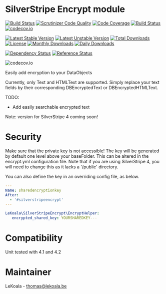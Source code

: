 SilverStripe Encrypt module
==================
[![Build Status](https://travis-ci.org/gordonbanderson/silverstripe-encrypt.svg?branch=upgradess4)](https://travis-ci.org/gordonbanderson/silverstripe-encrypt)
[![Scrutinizer Code Quality](https://scrutinizer-ci.com/g/gordonbanderson/silverstripe-encrypt/badges/quality-score.png?b=upgradess4)](https://scrutinizer-ci.com/g/gordonbanderson/silverstripe-encrypt/?branch=upgradess4)
[![Code Coverage](https://scrutinizer-ci.com/g/gordonbanderson/silverstripe-encrypt/badges/coverage.png?b=upgradess4)](https://scrutinizer-ci.com/g/gordonbanderson/silverstripe-encrypt/?branch=upgradess4)
[![Build Status](https://scrutinizer-ci.com/g/gordonbanderson/silverstripe-encrypt/badges/build.png?b=upgradess4)](https://scrutinizer-ci.com/g/gordonbanderson/silverstripe-encrypt/build-status/upgradess4)
[![codecov.io](https://codecov.io/github/gordonbanderson/silverstripe-encrypt/coverage.svg?branch=upgradess4)](https://codecov.io/github/gordonbanderson/silverstripe-encrypt?branch=upgradess4)

[![Latest Stable Version](https://poser.pugx.org/lekoala/silverstripe-encrypt/version)](https://packagist.org/packages/lekoala/silverstripe-encrypt)
[![Latest Unstable Version](https://poser.pugx.org/lekoala/silverstripe-encrypt/v/unstable)](//packagist.org/packages/lekoala/silverstripe-encrypt)
[![Total Downloads](https://poser.pugx.org/lekoala/silverstripe-encrypt/downloads)](https://packagist.org/packages/lekoala/silverstripe-encrypt)
[![License](https://poser.pugx.org/lekoala/silverstripe-encrypt/license)](https://packagist.org/packages/lekoala/silverstripe-encrypt)
[![Monthly Downloads](https://poser.pugx.org/lekoala/silverstripe-encrypt/d/monthly)](https://packagist.org/packages/lekoala/silverstripe-encrypt)
[![Daily Downloads](https://poser.pugx.org/lekoala/silverstripe-encrypt/d/daily)](https://packagist.org/packages/lekoala/silverstripe-encrypt)

[![Dependency Status](https://www.versioneye.com/php/lekoala:silverstripe-encrypt/badge.svg)](https://www.versioneye.com/php/lekoala:silverstripe-encrypt)
[![Reference Status](https://www.versioneye.com/php/lekoala:silverstripe-encrypt/reference_badge.svg?style=flat)](https://www.versioneye.com/php/lekoala:silverstripe-encrypt/references)

![codecov.io](https://codecov.io/github/gordonbanderson/silverstripe-encrypt/branch.svg?branch=upgradess4)


Easily add encryption to your DataObjects

Currently, only Text and HTMLText are supported. Simply replace your text fields by their
corresponding DBEncryptedText or DBEncryptedHTMLText.

TODO:
- Add easily searchable encrypted text

Note: version for SilverStripe 4 coming soon!

Security
==================

Make sure that the private key is not accessible! The key will be generated by default one level above your baseFolder. 
This can be altered in the encrypt.yml configuration file.  Note that if you are using SilverStripe 4, you will need
to change this as it lacks a '/public' directory.

You can also define the key in an overriding config file, as below.

```yml
---
Name: sharedencryptionkey
After:
  - '#silverstripeencrypt'
---

LeKoala\SilverStripeEncrypt\EncryptHelper:
   encrypted_shared_key: YOURSHAREDKEY---

```


Compatibility
==================
Unit tested with 4.1 and 4.2

Maintainer
==================
LeKoala - thomas@lekoala.be
